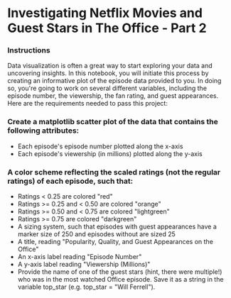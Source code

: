 # Investigating Netflix Movies and Guest Stars in The Office - Part 2
### Instructions
Data visualization is often a great way to start exploring your data and uncovering insights. In this notebook, you will initiate this process by creating an informative plot of the episode data provided to you. In doing so, you're going to work on several different variables, including the episode number, the viewership, the fan rating, and guest appearances. 
<br>Here are the requirements needed to pass this project:

### Create a matplotlib scatter plot of the data that contains the following attributes:
- Each episode's episode number plotted along the x-axis
- Each episode's viewership (in millions) plotted along the y-axis
### A color scheme reflecting the scaled ratings (not the regular ratings) of each episode, such that:
- Ratings < 0.25 are colored "red"
- Ratings >= 0.25 and < 0.50 are colored "orange"
- Ratings >= 0.50 and < 0.75 are colored "lightgreen"
- Ratings >= 0.75 are colored "darkgreen"
- A sizing system, such that episodes with guest appearances have a marker size of 250 and episodes without are sized 25
- A title, reading "Popularity, Quality, and Guest Appearances on the Office"
- An x-axis label reading "Episode Number"
- A y-axis label reading "Viewership (Millions)"
- Provide the name of one of the guest stars (hint, there were multiple!) who was in the most watched Office episode. Save it as a string in the variable top_star (e.g. top_star = "Will Ferrell").
